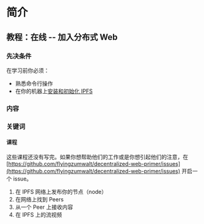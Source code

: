 # 简介

## 教程：在线 -- 加入分布式 Web

### 先决条件

在学习前你必须：

- 熟悉命令行操作
- 在你的机器上[安装和初始化 IPFS]()

### 内容

### 关键词

#### 课程

这些课程还没有写完。如果你想帮助他们的工作或是你想引起他们的注意，在[https://github.com/flyingzumwalt/decentralized-web-primer/issues](https://github.com/flyingzumwalt/decentralized-web-primer/issues) 开启一个 issue。

1. 在 IPFS 网络上发布你的节点（node）
2. 在网络上找到 Peers
3. 从一个 Peer 上接收内容
4. 在 IPFS 上的流视频


